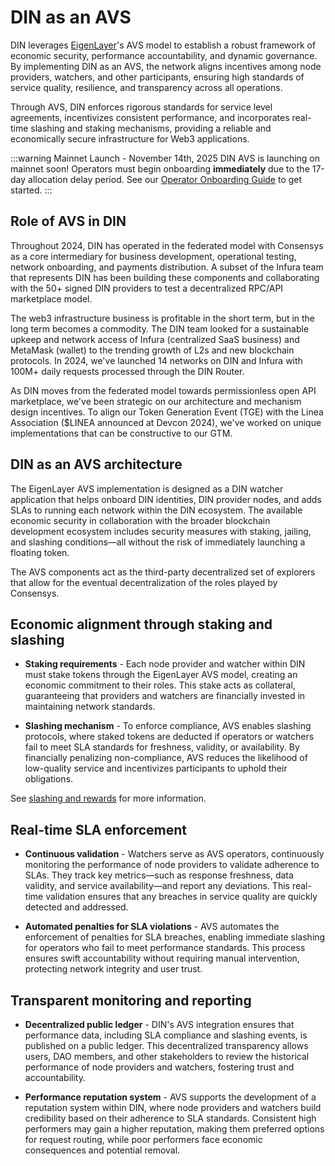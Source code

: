 # DIN as an AVS

DIN leverages [EigenLayer](https://app.eigenlayer.xyz/)'s AVS model to establish a robust framework
of economic security, performance accountability, and dynamic governance.
By implementing DIN as an AVS, the network aligns incentives among node providers, watchers,
and other participants, ensuring high standards of service quality, resilience, and transparency
across all operations.

Through AVS, DIN enforces rigorous standards for service level agreements,
incentivizes consistent performance, and incorporates real-time slashing and staking mechanisms,
providing a reliable and economically secure infrastructure for Web3 applications.

:::warning Mainnet Launch - November 14th, 2025
DIN AVS is launching on mainnet soon! Operators must begin onboarding **immediately** due to the
17-day allocation delay period. See our [Operator Onboarding Guide](./operator-onboarding/index.md)
to get started.
:::

## Role of AVS in DIN

Throughout 2024, DIN has operated in the federated model with Consensys as a core intermediary
for business development, operational testing, network onboarding, and payments distribution.
A subset of the Infura team that represents DIN has been building these components and collaborating with the 50+ signed DIN providers to test a decentralized RPC/API marketplace model.

The web3 infrastructure business is profitable in the short term, but in the long term becomes a commodity.
The DIN team looked for a sustainable upkeep and network access of Infura (centralized SaaS business) and MetaMask (wallet) to the trending growth of L2s and new blockchain protocols.
In 2024, we've launched 14 networks on DIN and Infura with 100M+ daily requests processed through the DIN Router.

As DIN moves from the federated model towards permissionless open API marketplace, we've been strategic on our architecture and mechanism design incentives.
To align our Token Generation Event (TGE) with the Linea Association ($LINEA announced at Devcon 2024), we've worked on unique implementations that can be constructive to our GTM.

## DIN as an AVS architecture

The EigenLayer AVS implementation is designed as a DIN watcher application that helps onboard DIN identities, DIN provider nodes, and adds SLAs to running each network within the DIN ecosystem.
The available economic security in collaboration with the broader blockchain development ecosystem
includes security measures with staking, jailing, and slashing conditions—all without the risk
of immediately launching a floating token.

The AVS components act as the third-party decentralized set of explorers that allow for the eventual decentralization of the roles played by Consensys.

## Economic alignment through staking and slashing

- **Staking requirements** - Each node provider and watcher within DIN must stake tokens through the EigenLayer AVS model, creating an economic commitment to their roles.
  This stake acts as collateral, guaranteeing that providers and watchers are financially invested in maintaining network standards.

- **Slashing mechanism** - To enforce compliance, AVS enables slashing protocols, where staked tokens are deducted if operators or watchers fail to meet SLA standards for freshness, validity, or availability.
  By financially penalizing non-compliance, AVS reduces the likelihood of low-quality service and incentivizes participants to uphold their obligations.

See [slashing and rewards](slashing-and-rewards.md) for more information.

## Real-time SLA enforcement

- **Continuous validation** - Watchers serve as AVS operators, continuously monitoring the performance of node providers to validate adherence to SLAs.
  They track key metrics—such as response freshness, data validity, and service availability—and report any deviations.
  This real-time validation ensures that any breaches in service quality are quickly detected and addressed.

- **Automated penalties for SLA violations** - AVS automates the enforcement of penalties for SLA breaches, enabling immediate slashing for operators who fail to meet performance standards.
  This process ensures swift accountability without requiring manual intervention, protecting network integrity and user trust.

## Transparent monitoring and reporting

- **Decentralized public ledger** - DIN's AVS integration ensures that performance data, including SLA compliance and slashing events, is published on a public ledger.
  This decentralized transparency allows users, DAO members, and other stakeholders to review the historical performance of node providers and watchers, fostering trust and accountability.

- **Performance reputation system** - AVS supports the development of a reputation system within DIN, where node providers and watchers build credibility based on their adherence to SLA standards.
  Consistent high performers may gain a higher reputation, making them preferred options for request routing, while poor performers face economic consequences and potential removal.
